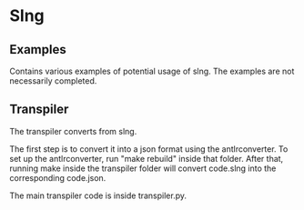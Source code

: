 # Slng

## Examples
Contains various examples of potential usage of slng.  The examples are not necessarily completed.

## Transpiler
The transpiler converts from slng.

The first step is to convert it into a json format using the antlrconverter.  To set up the antlrconverter, run "make rebuild" inside that folder.  After that, running make inside the transpiler folder will convert code.slng into the corresponding code.json.  

The main transpiler code is inside transpiler.py.  
